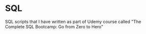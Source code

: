 # SQL
SQL scripts that I have written as part of Udemy course called "The Complete SQL Bootcamp: Go from Zero to Hero"

